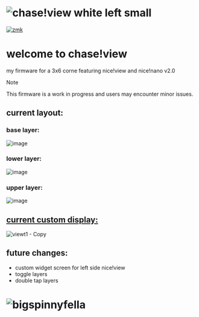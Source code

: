 # ![chase!view white left small](https://github.com/chase-hunter/zmk-config-chaseview/assets/122387925/3ed65cb8-aaa9-4b03-b188-99b72787ac76)
[![zmk](https://img.shields.io/badge/zmk-black?logo=github&logoColor=white)](https://github.com/chase-hunter/zmk)
# welcome to chase!view

my firmware for a 3x6 corne featuring nice!view and nice!nano v2.0 

> [!NOTE]
> This firmware is a work in progress and users may encounter minor issues.

## current layout:

### base layer:
![image](https://github.com/chase-hunter/zmk-config-chaseview/assets/122387925/c8bcaa47-44b9-49fe-b00f-5de055b4fb9c)

### lower layer:
![image](https://github.com/chase-hunter/zmk-config-chaseview/assets/122387925/62cd67b6-282e-4f77-9b77-82a7988e3503)

### upper layer:
![image](https://github.com/chase-hunter/zmk-config-chaseview/assets/122387925/bc33a451-ffdb-4273-86e8-e003424b1c4c)

## [current custom display:](https://github.com/chase-hunter/zmk/blob/fbc22d863072525c8f2ad120886aa6030351a75b/app/boards/shields/nice_view/widgets/art.c#L231-L341)


![viewt1 - Copy](https://github.com/chase-hunter/zmk-config-chaseview/assets/122387925/df7b4391-176f-44f7-9c75-fa8c0289c627)


## future changes:
- custom widget screen for left side nice!view
- toggle layers
- double tap layers



# ![bigspinnyfella](https://github.com/chase-hunter/zmk-config-chaseview/assets/122387925/a76f23eb-b24e-4258-8a24-4838a0a6ac37)

